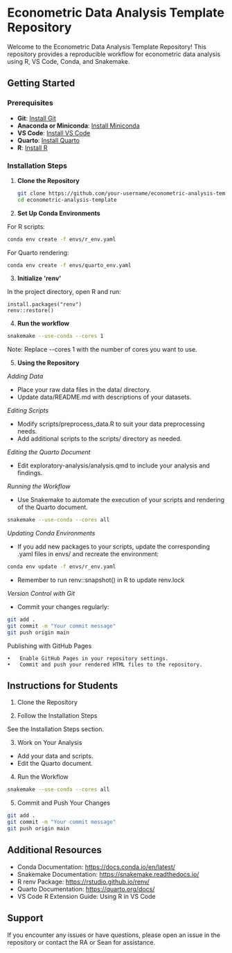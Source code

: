 # Econometric Data Analysis Template Repository

Welcome to the Econometric Data Analysis Template Repository! This repository provides a reproducible workflow for econometric data analysis using R, VS Code, Conda, and Snakemake.

## Getting Started

### Prerequisites

- **Git**: [Install Git](https://git-scm.com/downloads)
- **Anaconda or Miniconda**: [Install Miniconda](https://docs.conda.io/en/latest/miniconda.html)
- **VS Code**: [Install VS Code](https://code.visualstudio.com/)
- **Quarto**: [Install Quarto](https://quarto.org/docs/get-started/)
- **R**: [Install R](https://cran.r-project.org/)

### Installation Steps

1. **Clone the Repository**

   ```bash
   git clone https://github.com/your-username/econometric-analysis-template.git
   cd econometric-analysis-template
   ```

2. **Set Up Conda Environments**

For R scripts:

```bash
conda env create -f envs/r_env.yaml
```
For Quarto rendering:

```bash
conda env create -f envs/quarto_env.yaml
```

3. **Initialize 'renv'**

In the project directory, open R and run:
```{R}
install.packages("renv")
renv::restore()
```

4. **Run the workflow**

```bash
snakemake --use-conda --cores 1
```
Note: Replace --cores 1 with the number of cores you want to use.

5. **Using the Repository**

_Adding Data_

- Place your raw data files in the data/ directory.
- Update data/README.md with descriptions of your datasets.

_Editing Scripts_

- Modify scripts/preprocess_data.R to suit your data preprocessing needs.
- Add additional scripts to the scripts/ directory as needed.

_Editing the Quarto Document_

- Edit exploratory-analysis/analysis.qmd to include your analysis and findings.

_Running the Workflow_

- Use Snakemake to automate the execution of your scripts and rendering of the Quarto document.

```bash
snakemake --use-conda --cores all
```
_Updating Conda Environments_

- If you add new packages to your scripts, update the corresponding .yaml files in envs/ and recreate the environment:

```bash
conda env update -f envs/r_env.yaml
```
- Remember to run renv::snapshot() in R to update renv.lock

_Version Control with Git_

- Commit your changes regularly:

```bash
git add .
git commit -m "Your commit message"
git push origin main
```
Publishing with GitHub Pages

	•	Enable GitHub Pages in your repository settings.
	•	Commit and push your rendered HTML files to the repository.

## Instructions for Students

1. Clone the Repository

2. 	Follow the Installation Steps

See the Installation Steps section.

3.	Work on Your Analysis

- Add your data and scripts.
- Edit the Quarto document.

4.	Run the Workflow

```bash
snakemake --use-conda --cores all
```

5.	Commit and Push Your Changes

```bash
git add .
git commit -m "Your commit message"
git push origin main
```

## Additional Resources

- Conda Documentation: https://docs.conda.io/en/latest/
- Snakemake Documentation: https://snakemake.readthedocs.io/
- R renv Package: https://rstudio.github.io/renv/
- Quarto Documentation: https://quarto.org/docs/
- VS Code R Extension Guide: Using R in VS Code

## Support

If you encounter any issues or have questions, please open an issue in the repository or contact the RA or Sean for assistance.